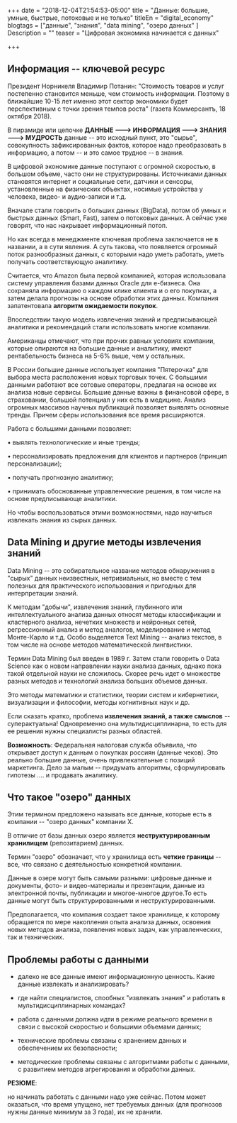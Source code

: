 +++
date = "2018-12-04T21:54:53-05:00"
title = "Данные: большие, умные, быстрые, потоковые и не только"
titleEn = "digital_economy"
blogtags = ["данные", "знания", "data mining", "озеро данных" ]
Description = ""
teaser = "Цифровая экономика начинается с данных"

+++
## Информация -- ключевой ресурс 

Президент Норникеля Владимир Потанин: "Стоимость товаров и услуг постепенно становится меньше, чем стоимость информации. Поэтому в ближайшие 10-15 лет именно этот сектор экономики будет перспективным с точки зрения темпов роста" (газета Коммерсантъ, 18 октября 2018).

В пирамиде или цепочке     <b>ДАННЫЕ ---> ИНФОРМАЦИЯ ---> ЗНАНИЯ ---> МУДРОСТЬ</b>  данные -- это исходный пункт, это "сырье", совокупность зафиксированных фактов, которое надо преобразовать в информацию, а потом -- и это самое трудное -- в знания.

В цифровой экономике данные поступают с огромной скоростью, в большом объеме, часто они не структурированы. 
Источниками данных становятся интернет и социальные сети, датчики и сенсоры, установленные на физических объектах, носимые устройства у человека, видео- и аудио-записи и т.д.

Вначале стали говорить о больших данных (BigData), потом об умных и быстрых данных   (Smart, Fast), затем о потоковых данных. А сейчас уже говорят, что нас накрывает информационный потоп. 

Но как всегда в менеджменте ключевая проблема заключается не в названии, а в сути явления. А суть такова, что появляется огромный поток разнообразных данных, с которыми надо уметь работать, 
 уметь получать соответствующую аналитику. 
 
 Считается, что Amazon была первой компанией, которая использовала систему управления базами данных Oracle для e-бизнеса. Она сохраняла информацию о каждом клике клиента и о его покупках, а затем делала прогнозы на основе обработки этих данных. 
 Компания запатентовала <b>алгоритм ожидаемости покупок</b>.
 
 Впоследствии такую модель извлечения знаний и предписывающей аналитики и рекомендаций стали использовать многие компании.
 
 Американцы отмечают, что при прочих равных условиях компании, которые опираются на большие данные и аналитику, имеют рентабельность бизнеса на 5-6% выше, чем у остальных. 
 
 В России большие данные использует компания "Пятерочка" для выбора места расположения новых торговых точек. С большими данными работают все сотовые операторы, предлагая на основе их анализа новые сервисы. Большие данные важны в финансовой сфере, в страховании,
 большой потенциал у них есть в медицине. Анализ огромных массивов научных публикаций позволяет выявлять основные тренды. Причем сферы использования все время расширяются.
 
 Работа с большими данными позволяет:
 
 •	выялять технологические и иные тренды;

 •	персонализировать предложения для клиентов и партнеров (принцип персонализации);
 
 •	получать прогнозную аналитику; 

 •	принимать обоснованные управленческие решения, в том числе на основе предписывающе аналитики. 
 
 Но чтобы воспользоваться этими возможностями, надо научиться извлекать знания из сырых данных.  
 
## Data Mining и другие методы извлечения знаний 

Data Mining -- это собирательное название методов обнаружения в "сырых" данных неизвестных, нетривиальных, но вместе с тем полезных для практического использования и пригодных для интерпретации знаний. 

К методам "добычи", извлечения знаний, глубинного или интеллектуального анализа данных относят методы классификации и кластерного анализа, нечетких множеств и нейронных сетей, регрессионный анализ и метод аналогов, моделирование и метод Монте-Карло и т.д. 
Особо выделяется Text Mining -- анализ текстов, в том числе на основе методов математической лингвистики.

Термин Data Mining был введен в 1989 г. Затем стали говорить о Data Science как о новом направлении науки анализа данных, однако пока такой отдельной науки не сложилось. Скорее речь идет о множестве разных методов и технологий анализа больших объемов данных.   

Это методы математики и статистики, теории систем и кибернетики, визуализации и философии, методы когнитивных наук и др.

Если сказать кратко, проблема <b>извлечения знаний, а также смыслов</b> -- суперактуальна! Одновременно она мультидисциплинарна, то есть для ее решения нужны специалисты разных областей. 

<b>Возможность</b>: Федеральная налоговая служба объявила, что открывает доступ к данным о покупках россиян (данные чеков). Это реально большие данные, очень привлекательные с позиций маркетинга. 
Дело за малым -- придумать алгоритмы, сформулировать гипотезы  .... и продавать аналитику. 


##   Что такое "озеро" данных 
  
  Этим термином предложено называть все данные, которые есть в компании -- "озеро данных" компании Х. 
  
  В отличие от базы данных озеро является <b>неструктурированным хранилищем</b> (репозитарием) данных. 
  
  Термин "озеро" обозначает, что у хранилища есть <b>четкие границы</b> -- все, что связано с деятельностью конкретной компании. 
  
  Данные в озере могут быть самыми разными: цифровые данные и документы, фото- и видео-материалы и презентации, данные из электронной почты, публикации и многое-многое другое.То есть данные могут быть структурированными и неструктурированными.
  
  Предполагается, что компания создает такое хранилище, к которому обращается по мере накопления опыта анализа данных, освоения новых методов анализа, появления новых задач, как управленческих, так и технических.
  
 
##   Проблемы работы с данными  

- далеко не все данные имеют информационную ценность. Какие данные извлекать и анализировать?

- где найти специалистов, спообных "извлекать знания" и работать в мультидисциплинарных командах?

- работа с данными должна идти в режиме реального времени в связи с высокой скоростью и большими объемами данных;

- технические проблемы связаны с хранением данных и обеспечением их безопасности;

- методические проблемы связаны с алгоритмами работы с данными, с развитием методов агрегирования и обработки данных. 

<b>РЕЗЮМЕ</b>: 
        
но начинать работать с данными надо уже сейчас. Потом может оказаться, что время упущено, нет требуемых данных (для прогнозов нужны данные минимум за 3 года), их не хранили.  
 









	
